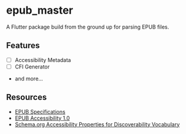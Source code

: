 # epub_master

A Flutter package build from the ground up for parsing EPUB files.

## Features

* [ ] Accessibility Metadata
* [ ] CFI Generator
* and more...

## Resources

* [EPUB Specifications](http://idpf.org/epub/dir/)
* [EPUB Accessibility 1.0](http://idpf.org/epub/a11y/accessibility.html)
* [Schema.org Accessibility Properties for Discoverability Vocabulary](https://www.w3.org/2021/a11y-discov-vocab/latest/)
